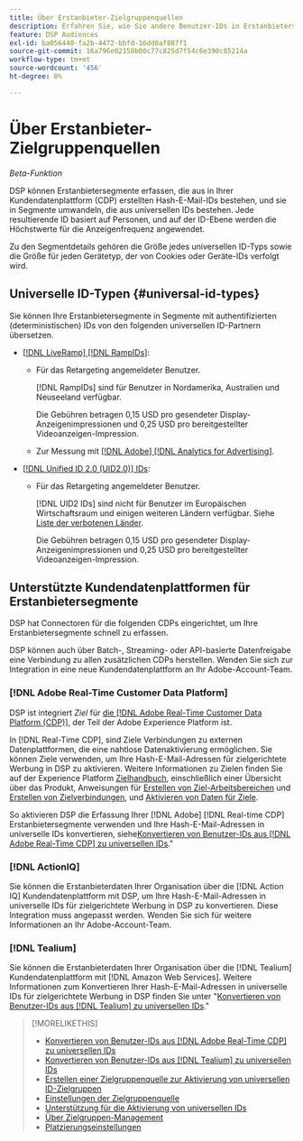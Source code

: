 ```yaml
---
title: Über Erstanbieter-Zielgruppenquellen
description: Erfahren Sie, wie Sie andere Benutzer-IDs in Erstanbietersegmenten in universelle IDs für das Targeting von Cookies konvertieren.
feature: DSP Audiences
exl-id: ba056440-fa2b-4472-bbfd-16dd0af887f1
source-git-commit: 16a796e02150b00c77c825d7f54c6e390c85214a
workflow-type: tm+mt
source-wordcount: '456'
ht-degree: 0%

---
```


# Über Erstanbieter-Zielgruppenquellen

*Beta-Funktion*

DSP können Erstanbietersegmente erfassen, die aus in Ihrer Kundendatenplattform (CDP) erstellten Hash-E-Mail-IDs bestehen, und sie in Segmente umwandeln, die aus universellen IDs bestehen. Jede resultierende ID basiert auf Personen, und auf der ID-Ebene werden die Höchstwerte für die Anzeigenfrequenz angewendet<!-- Move that info. to somewhere else? -->.

Zu den Segmentdetails gehören die Größe jedes universellen ID-Typs sowie die Größe für jeden Gerätetyp, der von Cookies oder Geräte-IDs verfolgt wird.

## Universelle ID-Typen {#universal-id-types}

<!--  Replace below with this once ID5 sources are possible 

Using your first-party data, you can create segments with IDs from the following universal ID partners.

* Authenticated (deterministic) IDs using hashed email addresses:

-->

Sie können Ihre Erstanbietersegmente in Segmente mit authentifizierten (deterministischen) IDs von den folgenden universellen ID-Partnern übersetzen.

* [[!DNL LiveRamp] [!DNL RampIDs]](https://liveramp.com/identity-resolution):

   * Für das Retargeting angemeldeter Benutzer.

     [!DNL RampIDs] sind für Benutzer in Nordamerika, Australien und Neuseeland verfügbar.

     Die Gebühren betragen 0,15 USD pro gesendeter Display-Anzeigenimpressionen und 0,25 USD pro bereitgestellter Videoanzeigen-Impression.

   * Zur Messung mit [[!DNL Adobe] [!DNL Analytics for Advertising]](/help/integrations/analytics/overview.md).

* [[!DNL Unified ID 2.0 (UID2.0)] IDs](https://unifiedid.com):

   * Für das Retargeting angemeldeter Benutzer.

     [!DNL UID2 IDs] sind nicht für Benutzer im Europäischen Wirtschaftsraum und einigen weiteren Ländern verfügbar. Siehe [Liste der verbotenen Länder](/help/policies/universal-id-policy.md#prohibited-countries-uid2).

     Die Gebühren betragen 0,15 USD pro gesendeter Display-Anzeigenimpressionen und 0,25 USD pro bereitgestellter Videoanzeigen-Impression.

<!-- Not yet

* Probabilistic (unauthenticated) IDs using hashed email addresses:

  * [[!DNL ID5] IDs](https://id5.io): For retargeting unauthenticated site traffic, prospecting using third-party data, and measurement for both using [[!DNL Adobe] [!DNL Analytics for Advertising]](/help/integrations/analytics/overview.md). ID5 IDs are available for no fee.

    ID5 creates an ID by stitching together user signals (hashed email address) with various browser signals (such as IP address and timestamp).

    [!DNL Analytics] measurement requires all [prerequisites for implementing [!DNL Analytics for Advertising]](/help/integrations/analytics/prerequisites.md) and the [AMO ID and EF ID in your tracking URLs](/help/integrations/analytics/ids.md). You also must sign an agreement with [!DNL ID5] and set a parameter within your existing JavaScript tracking tags. <!-- Contact your Adobe Account Team for instructions. -->

<!--
    >[!NOTE]
    >
    >Third-party segments from [!DNL Eyeota] may automatically include ID5 IDs, in addition to users tracked by cookies or device IDs. The segment details include the size for each type. The usual usage fee for each segment, which is stated next to the segment name, applies; no additional fees are charged for the ID5 IDs.
-->

## Unterstützte Kundendatenplattformen für Erstanbietersegmente

DSP hat Connectoren für die folgenden CDPs eingerichtet, um Ihre Erstanbietersegmente schnell zu erfassen.

DSP können auch über Batch-, Streaming- oder API-basierte Datenfreigabe eine Verbindung zu allen zusätzlichen CDPs herstellen. Wenden Sie sich zur Integration in eine neue Kundendatenplattform an Ihr Adobe-Account-Team.

### [!DNL Adobe Real-Time Customer Data Platform]

DSP ist integriert *Ziel* für [die [!DNL Adobe Real-Time Customer Data Platform (CDP)]](https://experienceleague.adobe.com/docs/experience-platform/rtcdp/overview.html), der Teil der Adobe Experience Platform ist.

In [!DNL Real-Time CDP], sind Ziele Verbindungen zu externen Datenplattformen, die eine nahtlose Datenaktivierung ermöglichen. Sie können Ziele verwenden, um Ihre Hash-E-Mail-Adressen für zielgerichtete Werbung in DSP zu aktivieren. Weitere Informationen zu Zielen finden Sie auf der Experience Platform [Zielhandbuch](https://experienceleague.adobe.com/docs/experience-platform/destinations/home.html), einschließlich einer Übersicht über das Produkt, Anweisungen für [Erstellen von Ziel-Arbeitsbereichen](https://experienceleague.adobe.com/docs/experience-platform/destinations/ui/destinations-workspace.html) und [Erstellen von Zielverbindungen](https://experienceleague.adobe.com/docs/experience-platform/destinations/ui/connect-destination.html), und [Aktivieren von Daten für Ziele](https://experienceleague.adobe.com/docs/experience-platform/destinations/ui/activate/activate-segment-streaming-destinations.html).

So aktivieren DSP die Erfassung Ihrer [!DNL Adobe] [!DNL Real-time CDP] Erstanbietersegmente verwenden und Ihre Hash-E-Mail-Adressen in universelle IDs konvertieren, siehe[Konvertieren von Benutzer-IDs aus [!DNL Adobe Real-Time CDP] zu universellen IDs](/help/dsp/audiences/sources/source-adobe-rtcdp.md).&quot;

### [!DNL ActionIQ]

Sie können die Erstanbieterdaten Ihrer Organisation über die [!DNL Action IQ] Kundendatenplattform mit DSP, um Ihre Hash-E-Mail-Adressen in universelle IDs für zielgerichtete Werbung in DSP zu konvertieren. Diese Integration muss angepasst werden. Wenden Sie sich für weitere Informationen an Ihr Adobe-Account-Team.

### [!DNL Tealium]

Sie können die Erstanbieterdaten Ihrer Organisation über die [!DNL Tealium] Kundendatenplattform mit [!DNL Amazon Web Services]. Weitere Informationen zum Konvertieren Ihrer Hash-E-Mail-Adressen in universelle IDs für zielgerichtete Werbung in DSP finden Sie unter &quot;[Konvertieren von Benutzer-IDs aus [!DNL Tealium] zu universellen IDs](/help/dsp/audiences/sources/source-tealium.md).&quot;

>[!MORELIKETHIS]
>
>* [Konvertieren von Benutzer-IDs aus [!DNL Adobe Real-Time CDP] zu universellen IDs](/help/dsp/audiences/sources/source-adobe-rtcdp.md)
>* [Konvertieren von Benutzer-IDs aus [!DNL Tealium] zu universellen IDs](/help/dsp/audiences/sources/source-tealium.md)
>* [Erstellen einer Zielgruppenquelle zur Aktivierung von universellen ID-Zielgruppen](source-create.md)
>* [Einstellungen der Zielgruppenquelle](source-settings.md)
>* [Unterstützung für die Aktivierung von universellen IDs](/help/dsp/audiences/universal-ids.md)
>* [Über Zielgruppen-Management](/help/dsp/audiences/audience-about.md)
>* [Platzierungseinstellungen](/help/dsp/campaign-management/placements/placement-settings.md)

